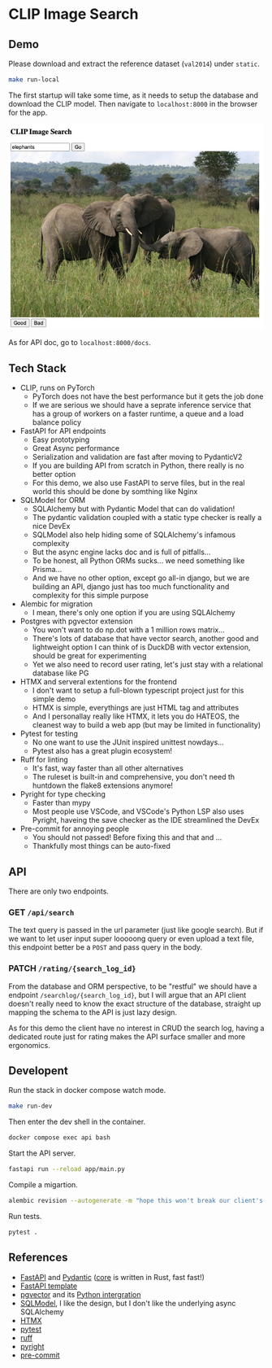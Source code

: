 # CLIP Image Search

## Demo

Please download and extract the reference dataset (`val2014`) under `static`.

```sh
make run-local
```

The first startup will take some time, as it needs to setup the database and download the CLIP model. Then navigate to `localhost:8000` in the browser for the app.

![demo.jpg](demo.jpg)

As for API doc, go to `localhost:8000/docs`.

## Tech Stack

- CLIP, runs on PyTorch
  - PyTorch does not have the best performance but it gets the job done
  - If we are serious we should have a seprate inference service that has a group of workers on a faster runtime, a queue and a load balance policy
- FastAPI for API endpoints
  - Easy prototyping
  - Great Async performance
  - Serialization and validation are fast after moving to PydanticV2
  - If you are building API from scratch in Python, there really is no better option
  - For this demo, we also use FastAPI to serve files, but in the real world this should be done by somthing like Nginx
- SQLModel for ORM
  - SQLAlchemy but with Pydantic Model that can do validation!
  - The pydantic validation coupled with a static type checker is really a nice DevEx
  - SQLModel also help hiding some of SQLAlchemy's infamous complexity
  - But the async engine lacks doc and is full of pitfalls...
  - To be honest, all Python ORMs sucks... we need something like Prisma...
  - And we have no other option, except go all-in django, but we are building an API, django just has too much functionality and complexity for this simple purpose
- Alembic for migration
  - I mean, there's only one option if you are using SQLAlchemy
- Postgres with pgvector extension
  - You won't want to do np.dot with a 1 million rows matrix...
  - There's lots of database that have vector search, another good and lightweight option I can think of is DuckDB with vector extension, should be great for experimenting
  - Yet we also need to record user rating, let's just stay with a relational database like PG
- HTMX and serveral extentions for the frontend
  - I don't want to setup a full-blown typescript project just for this simple demo
  - HTMX is simple, everythings are just HTML tag and attributes
  - And I personallay really like HTMX, it lets you do HATEOS, the cleanest way to build a web app (but may be limited in functionality)
- Pytest for testing
  - No one want to use the JUnit inspired unittest nowdays...
  - Pytest also has a great plugin ecosystem!
- Ruff for linting
  - It's fast, way faster than all other alternatives
  - The ruleset is built-in and comprehensive, you don't need th huntdown the flake8 extensions anymore!
- Pyright for type checking
  - Faster than mypy
  - Most people use VSCode, and VSCode's Python LSP also uses Pyright, haveing the save checker as the IDE streamlined the DevEx
- Pre-commit for annoying people
  - You should not passed! Before fixing this and that and ...
  - Thankfully most things can be auto-fixed

## API

There are only two endpoints.

### GET `/api/search`

The text query is passed in the url parameter (just like google search). But if we want to let user input super looooong query or even upload a text file, this endpoint better be a `POST` and pass query in the body.

### PATCH `/rating/{search_log_id}`

From the database and ORM perspective, to be "restful" we should have a endpoint `/searchlog/{search_log_id}`, but I will argue that an API client doesn't really need to know the exact structure of the database, straight up mapping the schema to the API is just lazy design.

As for this demo the client have no interest in CRUD the search log, having a dedicated route just for rating makes the API surface smaller and more ergonomics.

## Developent

Run the stack in docker compose watch mode.

```sh
make run-dev
```

Then enter the dev shell in the container.

```sh
docker compose exec api bash
```

Start the API server.

```sh
fastapi run --reload app/main.py
```

Compile a migartion.

```sh
alembic revision --autogenerate -m "hope this won't break our client's dat"
```

Run tests.

```sh
pytest .
```

## References

- [FastAPI](https://github.com/fastapi/fastapi) and [Pydantic](https://github.com/pydantic/pydantic) ([core](https://github.com/pydantic/pydantic-core) is written in Rust, fast fast!)
- [FastAPI template](https://github.com/fastapi/full-stack-fastapi-template)
- [pgvector](https://github.com/pgvector/pgvector) and its [Python intergration](https://github.com/pgvector/pgvector-python)
- [SQLModel](https://sqlmodel.tiangolo.com/), I like the design, but I don't like the underlying async SQLAlchemy
- [HTMX](https://github.com/bigskysoftware/htmx)
- [pytest](https://github.com/pytest-dev/pytest)
- [ruff](https://github.com/astral-sh/ruff)
- [pyright](https://github.com/microsoft/pyright)
- [pre-commit](https://github.com/pre-commit/pre-commit)
